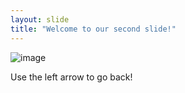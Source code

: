 ```yaml
---
layout: slide
title: "Welcome to our second slide!"
---
```

![image](https://user-images.githubusercontent.com/69213609/112642618-28e9c600-8e4c-11eb-8f76-2db2292d8af2.png)

Use the left arrow to go back!
